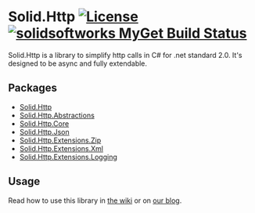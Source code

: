 # Solid.Http [![License](https://img.shields.io/github/license/mashape/apistatus.svg)](https://en.wikipedia.org/wiki/MIT_License) [![solidsoftworks MyGet Build Status](https://www.myget.org/BuildSource/Badge/solidsoftworks?identifier=a3ce4e9e-bc86-4795-a1fb-3fe77c9662f6)](https://www.myget.org/)

Solid.Http is a library to simplify http calls in C# for .net standard 2.0. It's designed to be async and fully extendable.

## Packages
* [Solid.Http](https://www.nuget.org/packages/Solid.Http)
* [Solid.Http.Abstractions](https://www.nuget.org/packages/Solid.Http.Abstractions)
* [Solid.Http.Core](https://www.nuget.org/packages/Solid.Http.Core)
* [Solid.Http.Json](https://www.nuget.org/packages/Solid.Http.Json)
* [Solid.Http.Extensions.Zip](https://www.nuget.org/packages/Solid.Http.Extensions.Zip)
* [Solid.Http.Extensions.Xml](https://www.nuget.org/packages/Solid.Http.Extensions.Xml)
* [Solid.Http.Extensions.Logging](https://www.nuget.org/packages/Solid.Http.Extensions.Logging)

## Usage
Read how to use this library in [the wiki](https://github.com/SOLIDSoftworks/Solid.Http/wiki) or on [our blog](https://solidsoftworks.io).
